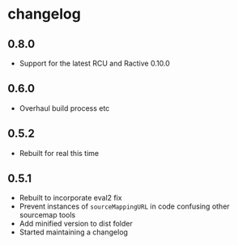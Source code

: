 # changelog

## 0.8.0

* Support for the latest RCU and Ractive 0.10.0

## 0.6.0

* Overhaul build process etc

## 0.5.2

* Rebuilt for real this time

## 0.5.1

* Rebuilt to incorporate eval2 fix
* Prevent instances of `sourceMappingURL` in code confusing other sourcemap tools
* Add minified version to dist folder
* Started maintaining a changelog
